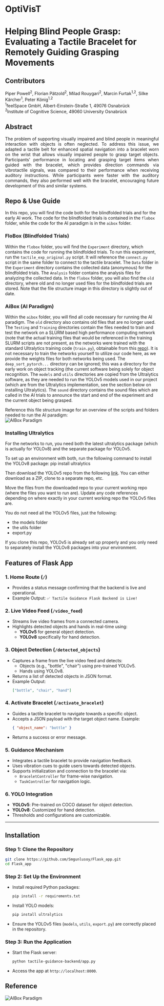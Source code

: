 # OptiVisT
# Helping Blind People Grasp: Evaluating a Tactile Bracelet for Remotely Guiding Grasping Movements

## Contributors
Piper Powell<sup>2</sup>, Florian Pätzold<sup>2</sup>, Milad Rouygari<sup>2</sup>, Marcin Furtak<sup>1,2</sup>, Silke Kärcher<sup>1</sup>, Peter König<sup>1,2</sup>  
<sup>1</sup>feelSpace GmbH, Albert-Einstein-Straße 1, 49076 Osnabrück  
<sup>2</sup>Institute of Cognitive Science, 49060 University Osnabrück

## Abstract
<p align="justify">
The problem of supporting visually impaired and blind people in meaningful interaction with objects is often neglected. To address this issue, we adapted a tactile belt for enhanced spatial navigation into a bracelet worn on the wrist that allows visually impaired people to grasp target objects. Participants' performance in locating and grasping target items when guided with the bracelet, which provides direction commands via vibrotactile signals, was compared to their performance when receiving auditory instructions. While participants were faster with the auditory commands, they also performed well with the bracelet, encouraging future development of this and similar systems.

## Repo & Use Guide
In this repo, you will find the code both for the blindfolded trials and for the early AI work. The code for the blindfolded trials is contained in the `flobox` folder, while the code for the AI paradigm is in the `aibox` folder. 

### FloBox (Blindfolded Trials)
Within the `flobox` folder, you will find the `Experiment` directory, which contains the code for running the blindfolded trials. To run this experiment, run the `tactile_exp_original.py` script. It will reference the `connect.py` script in the same folder to connect to the tactile bracelet. The `Data` folder in the `Experiment` directory contains the collected data (anonymous) for the blindfolded trials. The `Analysis` folder contains the analysis files for analyzing the collected data. In the `flobox` folder, you will also find the `old` directory, where old and no longer used files for the blindfolded trials are stored. Note that the file structure image in this directory is slightly out of date. 

### AiBox (AI Paradigm)
Within the `aibox` folder, you will find all code necessary for running the AI paradigm. The `old` directory also contains old files that are no longer used. The `Testing` and `Training` directories contain the files needed to train and test the network on a SLURM based high performance computing network (note that the actual training files that would be referenced in the training SLURM scripts are not present, as the networks were trained with the standard Ultralytics training code (`train.py`), obtainable from this [repo](https://github.com/ultralytics/yolov5)). It is not necessary to train the networks yourself to utilize our code here, as we provide the weights files for both networks being used. The `deep_sort_pytorch...` directory can be ignored; this was a directory for the early work on object tracking (the current software being solely for object recognition. The `models` and `utils` directories are copied from the Ultralytics software, as they are needed to run the YOLOv5 models used in our project (which are from the Ultralytics implementation, see the section below on installing Ultralytics). The `sound` directory contains the sound files which are called in the AI trials to announce the start and end of the experiment and the current object being grasped. 

Reference this file structure image for an overview of the scripts and folders needed to run the AI paradigm:  
![AIBox Paradigm](https://github.com/pippowell/OptiVisT/blob/main/aibox/file_guide_opti.png)

### Installing Ultralytics
For the networks to run, you need both the latest ultralytics package (which is actually for YOLOv8) and the separate package for YOLOv5. 

To set up an environment with both, run the following command to install the YOLOv8 package:
pip install ultralytics 

Then download the YOLOv5 repo from the following [link](https://github.com/ultralytics/yolov5/tree/master). You can either download as a ZIP, clone to a separate repo, etc.

Move the files from the downloaded repo to your current working repo (where the files you want to run are). Update any code references depending on where exactly in your current working repo the YOLOv5 files are. 

You do not need all the YOLOv5 files, just the following:
- the models folder 
- the utils folder
- export.py

If you clone this repo, YOLOv5 is already set up properly and you only need to separately install the YOLOv8 packages into your environment.


## Features of Flask App

### 1. Home Route (`/`)
- Provides a status message confirming that the backend is live and operational.
- Example Output: `✅ Tactile Guidance Flask Backend is Live!`

### 2. Live Video Feed (`/video_feed`)
- Streams live video frames from a connected camera.
- Highlights detected objects and hands in real-time using:
  - **YOLOv5** for general object detection.
  - **YOLOv8** specifically for hand detection.

### 3. Object Detection (`/detected_objects`)
- Captures a frame from the live video feed and detects:
  - Objects (e.g., "bottle", "chair") using pre-trained YOLOv5.
  - Hands using YOLOv8.
- Returns a list of detected objects in JSON format.
- Example Output:
  ```json
  ["bottle", "chair", "hand"]
  ```

### 4. Activate Bracelet (`/activate_bracelet`)
- Guides a tactile bracelet to navigate towards a specific object.
- Accepts a JSON payload with the target object name. Example:
  ```json
  { "object_name": "bottle" }
  ```
- Returns a success or error message.

### 5. Guidance Mechanism
- Integrates a tactile bracelet to provide navigation feedback.
- Uses vibration cues to guide users towards detected objects.
- Supports initialization and connection to the bracelet via:
  - `BraceletController` for frame-wise navigation.
  - `TaskController` for navigation logic.

### 6. YOLO Integration
- **YOLOv5**: Pre-trained on COCO dataset for object detection.
- **YOLOv8**: Customized for hand detection.
- Thresholds and configurations are customizable.

---

## Installation

### Step 1: Clone the Repository
```bash
git clone https://github.com/Smgunlusoy/Flask_app.git
cd Flask_app
```

### Step 2: Set Up the Environment
- Install required Python packages:
  ```bash
  pip install -r requirements.txt
  ```

- Install YOLO models:
  ```bash
  pip install ultralytics
  ```

- Ensure the YOLOv5 files (`models`, `utils`, `export.py`) are correctly placed in the repository.

### Step 3: Run the Application
- Start the Flask server:
  ```bash
  python tactile-guidance-backend/app.py
  ```
- Access the app at `http://localhost:8000`.


## Reference
![AIBox Paradigm](https://github.com/pippowell/OptiVisT/blob/main/aibox/file_guide_opti.png)

